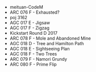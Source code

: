 * meituan-CodeM
* ARC 076 F - Exhausted?
* poj 3162
* AGC 017 E - Jigsaw
* AGC 017 F - Zigzag
* Kickstart Round D 2017
* ARC 078 F - Mole and Abandoned Mine
* AGC 018 D - Tree and Hamilton Path
* AGC 018 E - Sightseeing Plan
* AGC 018 F - Two Trees
* ARC 079 F - Namori Grundy
* ARC 080 F - Prime Flip
